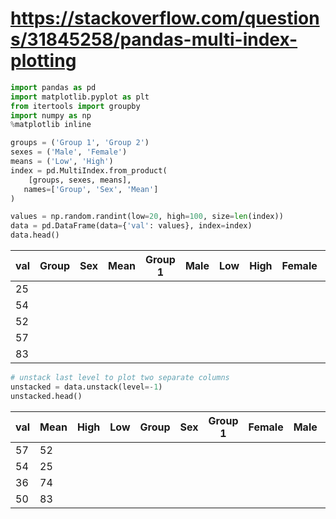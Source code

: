# https://stackoverflow.com/questions/31845258/pandas-multi-index-plotting

```python
import pandas as pd
import matplotlib.pyplot as plt
from itertools import groupby
import numpy as np 
%matplotlib inline

groups = ('Group 1', 'Group 2')
sexes = ('Male', 'Female')
means = ('Low', 'High')
index = pd.MultiIndex.from_product(
    [groups, sexes, means], 
   names=['Group', 'Sex', 'Mean']
)

values = np.random.randint(low=20, high=100, size=len(index))
data = pd.DataFrame(data={'val': values}, index=index)
data.head()
```
|val|Group|Sex|Mean|Group 1|Male|Low|High|Female|Low|High|Group 2|Male|Low|
|--- |--- |--- |--- |--- |--- |--- |--- |--- |--- |--- |--- |--- |--- |
|25|
|54|
|52|
|57|
|83|

```python
# unstack last level to plot two separate columns
unstacked = data.unstack(level=-1)
unstacked.head()
```
|val|Mean|High|Low|Group|Sex|Group 1|Female|Male|Group 2|Female|Male|
|--- |--- |--- |--- |--- |--- |--- |--- |--- |--- |--- |--- |
|57|52|
|54|25|
|36|74|
|50|83|
